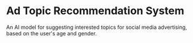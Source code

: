 # Ad Topic Recommendation System
 An AI model for suggesting interested topics for social media advertising, based on the user's age and gender.

